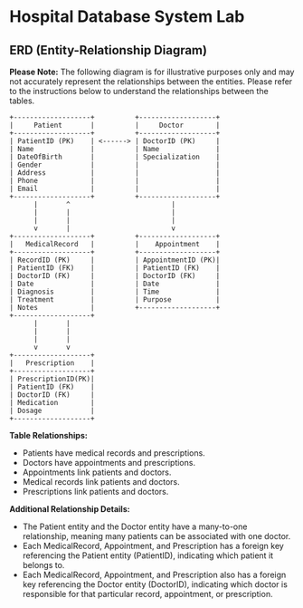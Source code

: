 # Hospital Database System Lab

## ERD (Entity-Relationship Diagram)
**Please Note:** The following diagram is for illustrative purposes only and may not accurately represent the relationships between the entities. Please refer to the instructions below to understand the relationships between the tables.

```
+-------------------+          +-------------------+
|     Patient       |          |     Doctor        |
+-------------------+          +-------------------+
| PatientID (PK)    | <------> | DoctorID (PK)     |
| Name              |          | Name              |
| DateOfBirth       |          | Specialization    |
| Gender            |          |                   |
| Address           |          |                   |
| Phone             |          |                   |
| Email             |          |                   |
+-------------------+          +-------------------+
      |       ^                         |
      |       |                         |
      |       |                         |
      v       |                         v
+-------------------+          +-------------------+
|   MedicalRecord   |          |    Appointment    |
+-------------------+          +-------------------+
| RecordID (PK)     |          | AppointmentID (PK)|
| PatientID (FK)    |          | PatientID (FK)    |
| DoctorID (FK)     |          | DoctorID (FK)     |
| Date              |          | Date              |
| Diagnosis         |          | Time              |
| Treatment         |          | Purpose           |
| Notes             |          +-------------------+
+-------------------+                              
      |       |                                    
      |       |                                    
      |       |                                    
      v       v                                    
+-------------------+                               
|   Prescription    |                               
+-------------------+                               
| PrescriptionID(PK)|                               
| PatientID (FK)    |                               
| DoctorID (FK)     |                               
| Medication        |                               
| Dosage            |                               
+-------------------+                               
```
**Table Relationships:**
- Patients have medical records and prescriptions.
- Doctors have appointments and prescriptions.
- Appointments link patients and doctors.
- Medical records link patients and doctors.
- Prescriptions link patients and doctors.

**Additional Relationship Details:**
- The Patient entity and the Doctor entity have a many-to-one relationship, meaning many patients can be associated with one doctor.
- Each MedicalRecord, Appointment, and Prescription has a foreign key referencing the Patient entity (PatientID), indicating which patient it belongs to.
- Each MedicalRecord, Appointment, and Prescription also has a foreign key referencing the Doctor entity (DoctorID), indicating which doctor is responsible for that particular record, appointment, or prescription.

